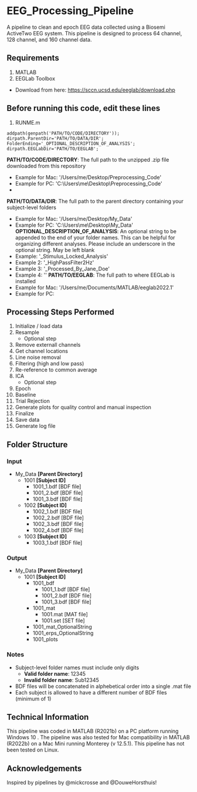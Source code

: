 # EEG_Processing_Pipeline
A pipeline to clean and epoch EEG data collected using a Biosemi ActiveTwo EEG system. This pipeline is designed to process 64 channel, 128 channel, and 160 channel data.

## Requirements
1. MATLAB
2. EEGLab Toolbox
  - Download from here: https://sccn.ucsd.edu/eeglab/download.php

## Before running this code, edit these lines

1. RUNME.m

```
addpath(genpath('PATH/TO/CODE/DIRECTORY'));
dirpath.ParentDir='PATH/TO/DATA/DIR'; 
FolderEnding='_OPTIONAL_DESCRIPTION_OF_ANALYSIS'; 
dirpath.EEGLabDir='PATH/TO/EEGLAB'; 
```

**PATH/TO/CODE/DIRECTORY**: The full path to the unzipped .zip file downloaded from this repository

  - Example for Mac: '/Users/me/Desktop/Preprocessing_Code'
  - Example for PC: 'C:\Users\me\Desktop\Preprocessing_Code'
  - 
**PATH/TO/DATA/DIR**: The full path to the parent directory containing your subject-level folders
  - Example for Mac: '/Users/me/Desktop/My_Data'
  - Example for PC: 'C:\Users\me\Desktop\My_Data'
**OPTIONAL_DESCRIPTION_OF_ANALYSIS**: An optional string to be appended to the end of your folder names. This can be helpful for organizing different analyses. Please include an underscore in the optional string. May be left blank
  - Example: '_Stimulus_Locked_Analysis'
  - Example 2: '_HighPassFilter2Hz'
  - Example 3: '_Processed_By_Jane_Doe'
  - Example 4: '' 
**PATH/TO/EEGLAB**: The full path to where EEGLab is installed
  - Example for Mac: '/Users/me/Documents/MATLAB/eeglab2022.1'
  - Example for PC: 

## Processing Steps Performed

1. Initialize / load data
2. Resample
   - Optional step
4. Remove externall channels
5. Get channel locations
6. Line noise removal
7. Filtering (high and low pass)
8. Re-reference to common average
9. ICA
   - Optional step
10. Epoch
11. Baseline
12. Trial Rejection
13. Generate plots for quality control and manual inspection
14. Finalize
15. Save data
16. Generate log file

## Folder Structure

### Input 
- My_Data **[Parent Directory]**
  - 1001 **[Subject ID]**
    - 1001_1.bdf [BDF file]
    - 1001_2.bdf [BDF file]
    - 1001_3.bdf [BDF file]
  - 1002 **[Subject ID]**
    - 1002_1.bdf [BDF file]
    - 1002_2.bdf [BDF file]
    - 1002_3.bdf [BDF file]
    - 1002_4.bdf [BDF file]
  - 1003 **[Subject ID]**
    - 1003_1.bdf [BDF file]

### Output

- My_Data **[Parent Directory]**
  - 1001 **[Subject ID]**
    - 1001_bdf
      - 1001_1.bdf [BDF file]
      - 1001_2.bdf [BDF file]
      - 1001_3.bdf [BDF file]
    - 1001_mat
      - 1001.mat [MAT file]
      - 1001.set [SET file]
    - 1001_mat_OptionalString
    - 1001_erps_OptionalString
    - 1001_plots

### Notes

- Subject-level folder names must include only digits
  - **Valid folder name**: 12345
  - **Invalid folder name**: Sub12345
- BDF files will be concatenated in alphebetical order into a single .mat file
- Each subject is allowed to have a different number of BDF files (minimum of 1)

## Technical Information
This pipeline was coded in MATLAB (R2021b) on a PC platform running Windows 10 . The pipeline was also tested for Mac compatibility in MATLAB (R2022b) on a Mac Mini running Monterey (v 12.5.1). This pipeline has not been tested on Linux.

## Acknowledgements

Inspired by pipelines by @mickcrosse and @DouweHorsthuis!
